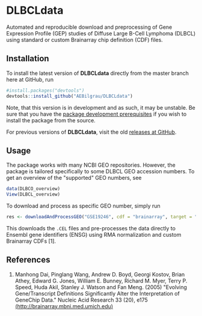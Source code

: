 DLBCLdata
=========

Automated and reproducible download and preprocessing of Gene Expression Profile (GEP) studies of Diffuse Large B-Cell Lymphoma (DLBCL) using standard or custom Brainarray chip definition (CDF) files.


## Installation
To install the latest version of **DLBCLdata** directly from the master branch here at GitHub, run

```R
#install.packages("devtools")
devtools::install_github("AEBilgrau/DLBCLdata")
```

Note, that this version is in development and as such, it may be unstable. Be sure that you have the [package development prerequisites](http://www.rstudio.com/ide/docs/packages/prerequisites) if you wish to install the package from the source.

For previous versions of **DLBCLdata**, visit the old [releases at GitHub](https://github.com/AEBilgrau/DLBCLdata/releases).

## Usage
The package works with many NCBI GEO repositories. However, the package is tailored specifically to some DLBCL GEO accession numbers. To get an overview of the "supported" GEO numbers, see

```R
data(DLBCO_overview)
View(DLBCL_overview)
```

To download and process as specific GEO number, simply run

```R
res <- downloadAndProcessGEO("GSE19246", cdf = "brainarray", target = "ensg")
```

This downloads the `.CEL` files and pre-processes the data directly to Ensembl gene identifiers (ENSG) using RMA normalization and custom Brainarray CDFs [1].

## References

 1. Manhong Dai, Pinglang Wang, Andrew D. Boyd, Georgi Kostov, Brian Athey, Edward G. Jones, William E. Bunney, Richard M. Myer, Terry P. Speed, Huda Akil, Stanley J. Watson and Fan Meng. (2005) "Evolving Gene/Transcript Definitions Significantly Alter the Interpretation of GeneChip Data." Nucleic Acid Research 33 (20), e175 [(http://brainarray.mbni.med.umich.edu)](http://brainarray.mbni.med.umich.edu/Brainarray/Database/CustomCDF/genomic_curated_CDF.asp)
